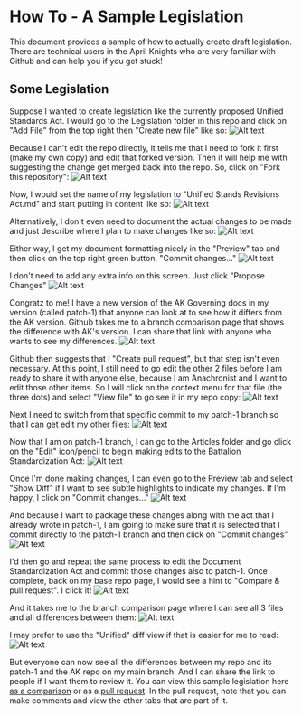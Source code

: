 # How To - A Sample Legislation

This document provides a sample of how to actually create draft legislation. There are technical users in the April Knights who are very familiar with Github and can help you if you get stuck!

## Some Legislation

Suppose I wanted to create legislation like the currently proposed Unified Standards Act. I would go to the Legislation folder in this repo and click on "Add File" from the top right then "Create new file" like so:
![Alt text](/References/howto-1.png)

Because I can't edit the repo directly, it tells me that I need to fork it first (make my own copy) and edit that forked version. Then it will help me with suggesting the change get merged back into the repo. So, click on "Fork this repository":
![Alt text](/References/howto-2.png)


Now, I would set the name of my legislation to "Unified Stands Revisions Act.md" and start putting in content like so:
![Alt text](/References/howto-3.png)

Alternatively, I don't even need to document the actual changes to be made and just describe where I plan to make changes like so:
![Alt text](/References/howto-4.png)

Either way, I get my document formatting nicely in the "Preview" tab and then click on the top right green button, "Commit changes..."
![Alt text](/References/howto-5.png)

I don't need to add any extra info on this screen. Just click "Propose Changes"
![Alt text](/References/howto-6.png)

Congratz to me! I have a new version of the AK Governing docs in my version (called patch-1) that anyone can look at to see how it differs from the AK version. Github takes me to a branch comparison page that shows the difference with AK's version. I can share that link with anyone who wants to see my differences.
![Alt text](/References/howto-7.png)

Github then suggests that I "Create pull request", but that step isn't even necessary. At this point, I still need to go edit the other 2 files before I am ready to share it with anyone else, because I am Anachronist and I want to edit those other items. So I will click on the context menu for that file (the three dots) and select "View file" to go see it in my repo copy:
![Alt text](/References/howto-8.png)

Next I need to switch from that specific commit to my patch-1 branch so that I can get edit my other files:
![Alt text](/References/howto-9.png)

Now that I am on patch-1 branch, I can go to the Articles folder and go click on the "Edit" icon/pencil to begin making edits to the Battalion Standardization Act:
![Alt text](/References/howto-10.png)

Once I'm done making changes, I can even go to the Preview tab and select "Show Diff" if I want to see subtle highlights to indicate my changes. If I'm happy, I click on "Commit changes..."
![Alt text](/References/howto-11.png)

And because I want to package these changes along with the act that I already wrote in patch-1, I am going to make sure that it is selected that I commit directly to the patch-1 branch and then click on "Commit changes"
![Alt text](/References/howto-12.png)

I'd then go and repeat the same process to edit the Document Standardization Act and commit those changes also to patch-1. Once complete, back on my base repo page, I would see a hint to "Compare & pull request". I click it!
![Alt text](/References/howto-13.png)

And it takes me to the branch comparison page where I can see all 3 files and all differences between them:
![Alt text](/References/howto-14.png)

I may prefer to use the "Unified" diff view if that is easier for me to read:
![Alt text](/References/howto-15.png)

But everyone can now see all the differences between my repo and its patch-1 and the AK repo on my main branch. And I can share the link to people if I want them to review it.
You can view this sample legislation here [as a comparison](https://github.com/april-knights/Government/compare/main...Szeraax:Government:patch-1?diff=split&w=) or as a [pull request](https://github.com/april-knights/Government/pull/3/files). In the pull request, note that you can make comments and view the other tabs that are part of it.
